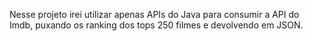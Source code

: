 Nesse projeto irei utilizar apenas APIs do Java para consumir a API do Imdb, puxando os ranking dos tops 250 filmes e devolvendo em JSON.

